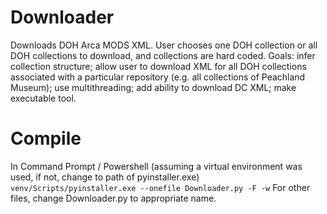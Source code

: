 # Downloader
Downloads DOH Arca MODS XML. User chooses one DOH collection or all DOH collections to download, and collections are hard coded. Goals: infer collection structure; allow user to download XML for all DOH collections associated with a particular repository (e.g. all collections of Peachland Museum); use multithreading; add ability to download DC XML; make executable tool.

# Compile
In Command Prompt / Powershell (assuming a virtual environment was used, if not, change to path of pyinstaller.exe)
`venv/Scripts/pyinstaller.exe --onefile Downloader.py -F -w`
For other files, change Downloader.py to appropriate name. 
